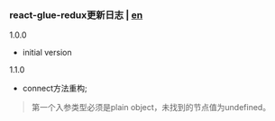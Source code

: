 ### react-glue-redux更新日志 | [en](https://github.com/ZhouYK/react-glux/blob/master/en/log.md)
1.0.0
- initial version

1.1.0
- connect方法重构;
> 第一个入参类型必须是plain object，未找到的节点值为undefined。

